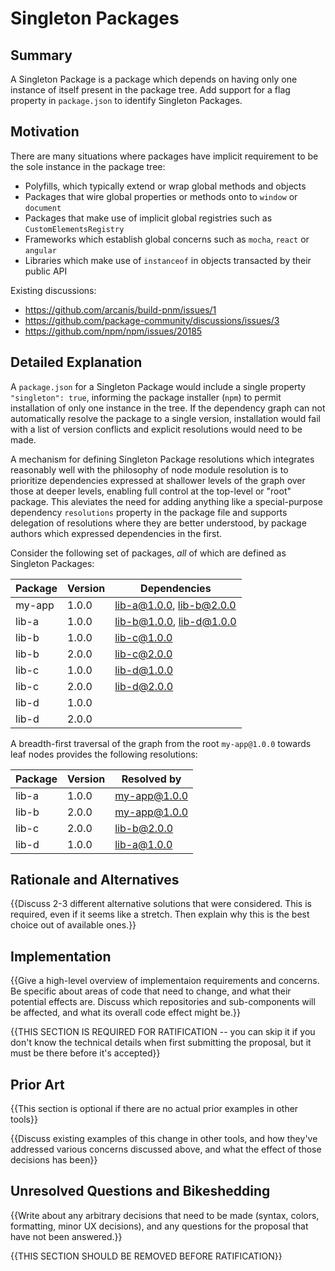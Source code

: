 # Singleton Packages

## Summary

A Singleton Package is a package which depends on having only one instance of itself present in the package tree.  Add support for a flag property in `package.json` to identify Singleton Packages.

## Motivation

There are many situations where packages have implicit requirement to be the sole instance in the package tree:
 - Polyfills, which typically extend or wrap global methods and objects
 - Packages that wire global properties or methods onto to `window` or `document`
 - Packages that make use of implicit global registries such as `CustomElementsRegistry`
 - Frameworks which establish global concerns such as `mocha`, `react` or `angular`
 - Libraries which make use of `instanceof` in objects transacted by their public API

Existing discussions:
- https://github.com/arcanis/build-pnm/issues/1
- https://github.com/package-community/discussions/issues/3
- https://github.com/npm/npm/issues/20185

## Detailed Explanation

A `package.json` for a Singleton Package would include a single property `"singleton": true`, informing the package installer (`npm`) to permit installation of only one instance in the tree.
If the dependency graph can not automatically resolve the package to a single version, installation would fail with a list of version conflicts and explicit resolutions would need to be made.

A mechanism for defining Singleton Package resolutions which integrates reasonably well with the philosophy of node module resolution is to prioritize dependencies expressed at shallower levels of the graph over those at deeper levels, enabling full control at the top-level or "root" package.  This aleviates the need for adding anything like a special-purpose dependency `resolutions` property in the package file and supports delegation of resolutions where they are better understood, by package authors which expressed dependencies in the first.

Consider the following set of packages, *all* of which are defined as Singleton Packages:

| Package | Version | Dependencies             |
| ------- | ------- | ------------------------ |
| my-app  | 1.0.0   | lib-a@1.0.0, lib-b@2.0.0 |
| lib-a   | 1.0.0   | lib-b@1.0.0, lib-d@1.0.0 |
| lib-b   | 1.0.0   | lib-c@1.0.0              |
| lib-b   | 2.0.0   | lib-c@2.0.0              |
| lib-c   | 1.0.0   | lib-d@1.0.0              |
| lib-c   | 2.0.0   | lib-d@2.0.0              |
| lib-d   | 1.0.0   |                          |
| lib-d   | 2.0.0   |                          |

A breadth-first traversal of the graph from the root `my-app@1.0.0` towards leaf nodes provides the following resolutions:

| Package | Version | Resolved by   |
| ------- | ------- | ------------- |
| lib-a   | 1.0.0   | my-app@1.0.0  |
| lib-b   | 2.0.0   | my-app@1.0.0  |
| lib-c   | 2.0.0   | lib-b@2.0.0   |
| lib-d   | 1.0.0   | lib-a@1.0.0   |

## Rationale and Alternatives

{{Discuss 2-3 different alternative solutions that were considered. This is required, even if it seems like a stretch. Then explain why this is the best choice out of available ones.}}

## Implementation

{{Give a high-level overview of implementaion requirements and concerns. Be specific about areas of code that need to change, and what their potential effects are. Discuss which repositories and sub-components will be affected, and what its overall code effect might be.}}

{{THIS SECTION IS REQUIRED FOR RATIFICATION -- you can skip it if you don't know the technical details when first submitting the proposal, but it must be there before it's accepted}}

## Prior Art

{{This section is optional if there are no actual prior examples in other tools}}

{{Discuss existing examples of this change in other tools, and how they've addressed various concerns discussed above, and what the effect of those decisions has been}}

## Unresolved Questions and Bikeshedding

{{Write about any arbitrary decisions that need to be made (syntax, colors, formatting, minor UX decisions), and any questions for the proposal that have not been answered.}}

{{THIS SECTION SHOULD BE REMOVED BEFORE RATIFICATION}}
